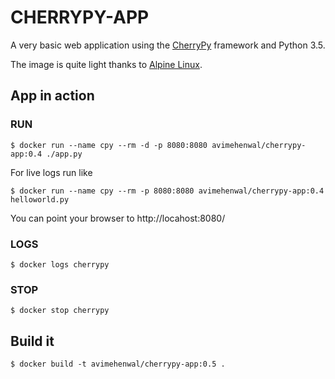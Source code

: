 # CHERRYPY-APP

A very basic web application using the
[CherryPy](http://cherrypy.org/) framework and Python 3.5.

The image is quite light thanks to
[Alpine Linux](https://hub.docker.com/r/frolvlad/alpine-python3/).


## App in action

### RUN

```
$ docker run --name cpy --rm -d -p 8080:8080 avimehenwal/cherrypy-app:0.4 ./app.py
```

For live logs run like

```
$ docker run --name cpy --rm -p 8080:8080 avimehenwal/cherrypy-app:0.4 helloworld.py
```

You can point your browser to http://locahost:8080/

### LOGS

```
$ docker logs cherrypy
```

### STOP

```
$ docker stop cherrypy
```


## Build it

```
$ docker build -t avimehenwal/cherrypy-app:0.5 .
```
